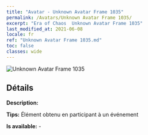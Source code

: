 ```yaml
---
title: "Avatar - Unknown Avatar Frame 1035"
permalink: /Avatars/Unknown Avatar Frame 1035/
excerpt: "Era of Chaos  Unknown Avatar Frame 1035"
last_modified_at: 2021-06-08
locale: fr
ref: "Unknown Avatar Frame 1035.md"
toc: false
classes: wide
---
```

 ![Unknown Avatar Frame 1035](/images/a/avatarFrame_35.png)

## Détails

 **Description:**  

 **Tips:** Élément obtenu en participant à un événement 

 **Is available:**  - 

